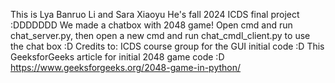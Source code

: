 This is Lya Banruo Li and Sara Xiaoyu He's fall 2024 ICDS final project :DDDDDDD
We made a chatbox with 2048 game!
Open cmd and run chat_server.py, then open a new cmd and run chat_cmdl_client.py to use the chat box :D
Credits to:
  ICDS course group for the GUI initial code :D
  This GeeksforGeeks article for initial 2048 game code :D
    https://www.geeksforgeeks.org/2048-game-in-python/
